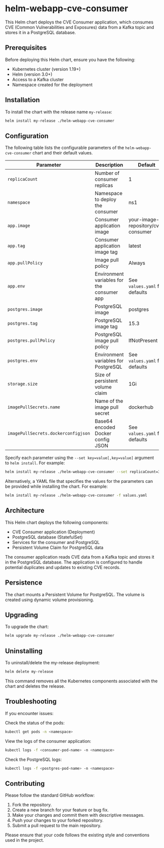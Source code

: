 # helm-webapp-cve-consumer

This Helm chart deploys the CVE Consumer application, which consumes CVE (Common Vulnerabilities and Exposures) data from a Kafka topic and stores it in a PostgreSQL database.

## Prerequisites

Before deploying this Helm chart, ensure you have the following:

- Kubernetes cluster (version 1.19+)
- Helm (version 3.0+)
- Access to a Kafka cluster
- Namespace created for the deployment

## Installation

To install the chart with the release name `my-release`:

```bash
helm install my-release ./helm-webapp-cve-consumer
```

## Configuration

The following table lists the configurable parameters of the `helm-webapp-cve-consumer` chart and their default values.

| Parameter                    | Description                                 | Default                                      |
|------------------------------|---------------------------------------------|----------------------------------------------|
| `replicaCount`               | Number of consumer replicas                 | 1                                            |
| `namespace`                  | Namespace to deploy the consumer            | ns1                                          |
| `app.image`                  | Consumer application image                  | your-image-repository/cve-consumer           |
| `app.tag`                    | Consumer application image tag              | latest                                       |
| `app.pullPolicy`             | Image pull policy                           | Always                                       |
| `app.env`                    | Environment variables for the consumer app  | See `values.yaml` for defaults               |
| `postgres.image`             | PostgreSQL image                            | postgres                                     |
| `postgres.tag`               | PostgreSQL image tag                        | 15.3                                         |
| `postgres.pullPolicy`        | PostgreSQL image pull policy                | IfNotPresent                                 |
| `postgres.env`               | Environment variables for PostgreSQL        | See `values.yaml` for defaults               |
| `storage.size`               | Size of persistent volume claim             | 1Gi                                          |
| `imagePullSecrets.name`      | Name of the image pull secret               | dockerhub                                    |
| `imagePullSecrets.dockerconfigjson` | Base64 encoded Docker config JSON    | See `values.yaml` for defaults               |

Specify each parameter using the `--set key=value[,key=value]` argument to `helm install`. For example:

```bash
helm install my-release ./helm-webapp-cve-consumer --set replicaCount=3
```

Alternatively, a YAML file that specifies the values for the parameters can be provided while installing the chart. For example:

```bash
helm install my-release ./helm-webapp-cve-consumer -f values.yaml
```

## Architecture

This Helm chart deploys the following components:

- CVE Consumer application (Deployment)
- PostgreSQL database (StatefulSet)
- Services for the consumer and PostgreSQL
- Persistent Volume Claim for PostgreSQL data

The consumer application reads CVE data from a Kafka topic and stores it in the PostgreSQL database. The application is configured to handle potential duplicates and updates to existing CVE records.

## Persistence

The chart mounts a Persistent Volume for PostgreSQL. The volume is created using dynamic volume provisioning.

## Upgrading

To upgrade the chart:

```bash
helm upgrade my-release ./helm-webapp-cve-consumer
```

## Uninstalling

To uninstall/delete the my-release deployment:

```bash
helm delete my-release
```
This command removes all the Kubernetes components associated with the chart and deletes the release.

## Troubleshooting

If you encounter issues:

Check the status of the pods:

```bash
kubectl get pods -n <namespace>
```

View the logs of the consumer application:

```bash
kubectl logs -f <consumer-pod-name> -n <namespace>
```

Check the PostgreSQL logs:

```bash
kubectl logs -f <postgres-pod-name> -n <namespace>
```

## Contributing

Please follow the standard GitHub workflow:

1. Fork the repository.
2. Create a new branch for your feature or bug fix.
3. Make your changes and commit them with descriptive messages.
4. Push your changes to your forked repository.
5. Submit a pull request to the main repository.

Please ensure that your code follows the existing style and conventions used in the project.